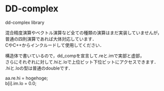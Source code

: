 # DD-complex
dd-complex library


混合精度演算やベクトル演算など全ての種類の演算はまだ実装していませんが，普通の四則演算であれば大体対応しています．<br>
CやC++からインクルードして使用してください．

構造体で書いているので，dd_compを宣言して.reと.imで実部と虚部，<br>
さらにそれぞれに対して.hiと.loで上位ビット下位ビットにアクセスできます．<br>
.hiと.loの型は普通のdoubleです．

aa.re.hi = hogehoge; <br>
b[i].im.lo = 0.0;
